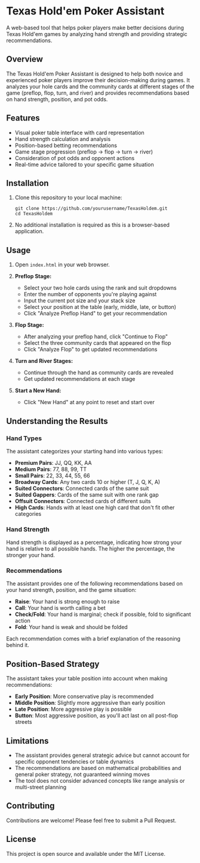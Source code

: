 # Texas Hold'em Poker Assistant

A web-based tool that helps poker players make better decisions during Texas Hold'em games by analyzing hand strength and providing strategic recommendations.

## Overview

The Texas Hold'em Poker Assistant is designed to help both novice and experienced poker players improve their decision-making during games. It analyzes your hole cards and the community cards at different stages of the game (preflop, flop, turn, and river) and provides recommendations based on hand strength, position, and pot odds.

## Features

- Visual poker table interface with card representation
- Hand strength calculation and analysis
- Position-based betting recommendations
- Game stage progression (preflop → flop → turn → river)
- Consideration of pot odds and opponent actions
- Real-time advice tailored to your specific game situation

## Installation

1. Clone this repository to your local machine:
   ```
   git clone https://github.com/yourusername/TexasHoldem.git
   cd TexasHoldem
   ```

2. No additional installation is required as this is a browser-based application.

## Usage

1. Open `index.html` in your web browser.

2. **Preflop Stage:**
   - Select your two hole cards using the rank and suit dropdowns
   - Enter the number of opponents you're playing against
   - Input the current pot size and your stack size
   - Select your position at the table (early, middle, late, or button)
   - Click "Analyze Preflop Hand" to get your recommendation

3. **Flop Stage:**
   - After analyzing your preflop hand, click "Continue to Flop"
   - Select the three community cards that appeared on the flop
   - Click "Analyze Flop" to get updated recommendations

4. **Turn and River Stages:**
   - Continue through the hand as community cards are revealed
   - Get updated recommendations at each stage

5. **Start a New Hand:**
   - Click "New Hand" at any point to reset and start over

## Understanding the Results

### Hand Types

The assistant categorizes your starting hand into various types:

- **Premium Pairs**: JJ, QQ, KK, AA
- **Medium Pairs**: 77, 88, 99, TT
- **Small Pairs**: 22, 33, 44, 55, 66
- **Broadway Cards**: Any two cards 10 or higher (T, J, Q, K, A)
- **Suited Connectors**: Connected cards of the same suit
- **Suited Gappers**: Cards of the same suit with one rank gap
- **Offsuit Connectors**: Connected cards of different suits
- **High Cards**: Hands with at least one high card that don't fit other categories

### Hand Strength

Hand strength is displayed as a percentage, indicating how strong your hand is relative to all possible hands. The higher the percentage, the stronger your hand.

### Recommendations

The assistant provides one of the following recommendations based on your hand strength, position, and the game situation:

- **Raise**: Your hand is strong enough to raise
- **Call**: Your hand is worth calling a bet
- **Check/Fold**: Your hand is marginal; check if possible, fold to significant action
- **Fold**: Your hand is weak and should be folded

Each recommendation comes with a brief explanation of the reasoning behind it.

## Position-Based Strategy

The assistant takes your table position into account when making recommendations:

- **Early Position**: More conservative play is recommended
- **Middle Position**: Slightly more aggressive than early position
- **Late Position**: More aggressive play is possible
- **Button**: Most aggressive position, as you'll act last on all post-flop streets

## Limitations

- The assistant provides general strategic advice but cannot account for specific opponent tendencies or table dynamics
- The recommendations are based on mathematical probabilities and general poker strategy, not guaranteed winning moves
- The tool does not consider advanced concepts like range analysis or multi-street planning

## Contributing

Contributions are welcome! Please feel free to submit a Pull Request.

## License

This project is open source and available under the MIT License.